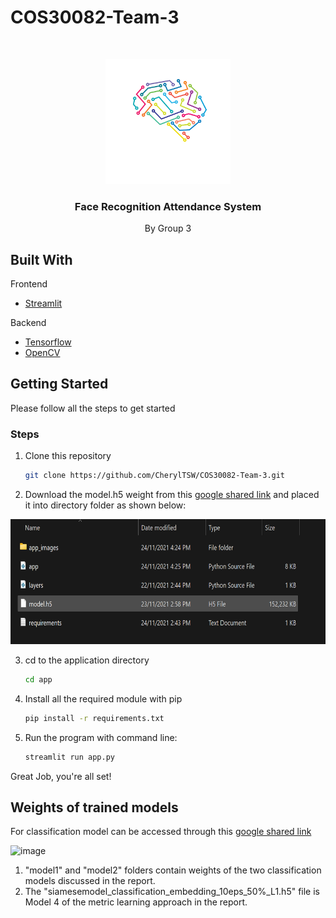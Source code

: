 # COS30082-Team-3
<!-- PROJECT LOGO -->
<br />
<p align="center">
  <a href="#">
    <img src="github_images/logo.png" alt="Logo" width="200" height="200">
  </a>
  <h3 align="center">Face Recognition Attendance System</h3>
  <p align="center">
    By Group 3
    
  </p>
</p>

<!-- ABOUT THE PROJECT -->

## Built With

Frontend

- [Streamlit](https://streamlit.io/)

Backend

- [Tensorflow](https://www.tensorflow.org/)
- [OpenCV](https://opencv.org/)

<!-- GETTING STARTED -->

## Getting Started

Please follow all the steps to get started


### Steps

1. Clone this repository

   ```sh
   git clone https://github.com/CherylTSW/COS30082-Team-3.git
   ```
 
2. Download the model.h5 weight from this [google shared link](https://drive.google.com/file/d/1ZXr5nGlxmaIV_ABM2bqfmV2VUz_zB4VR/view?usp=sharing) and placed it into directory folder as shown below:


<img src="github_images/directory.png" alt="directory" height="200">
 

3. cd to the application directory

   ```sh
   cd app
   ```

4. Install all the required module with pip

   ```sh
   pip install -r requirements.txt
   ```

5. Run the program with command line:

   ```sh
   streamlit run app.py
   ```

Great Job, you're all set!

## Weights of trained models

For classification model can be accessed through this [google shared link](https://drive.google.com/drive/folders/14_1TfqUwOV_AExBmY2BkUlmgF7pieQtu?usp=sharing)

![image](https://user-images.githubusercontent.com/36982416/143263497-6fd7efe2-1e2d-4a1c-9e3b-2449f5d272fc.png)
1. "model1" and "model2" folders contain weights of the two classification models discussed in the report.
2. The "siamesemodel_classification_embedding_10eps_50%_L1.h5" file is Model 4 of the metric learning approach in the report.

<!-- MARKDOWN LINKS & IMAGES -->
<!-- https://www.markdownguide.org/basic-syntax/#reference-style-links -->

[contributors-shield]: https://img.shields.io/github/contributors/othneildrew/Best-README-Template.svg?style=for-the-badge
[contributors-url]: https://github.com/othneildrew/Best-README-Template/graphs/contributors
[forks-shield]: https://img.shields.io/github/forks/othneildrew/Best-README-Template.svg?style=for-the-badge
[forks-url]: https://github.com/othneildrew/Best-README-Template/network/members
[stars-shield]: https://img.shields.io/github/stars/othneildrew/Best-README-Template.svg?style=for-the-badge
[stars-url]: https://github.com/othneildrew/Best-README-Template/stargazers
[issues-shield]: https://img.shields.io/github/issues/othneildrew/Best-README-Template.svg?style=for-the-badge
[issues-url]: https://github.com/othneildrew/Best-README-Template/issues
[license-shield]: https://img.shields.io/github/license/othneildrew/Best-README-Template.svg?style=for-the-badge
[license-url]: https://github.com/othneildrew/Best-README-Template/blob/master/LICENSE.txt
[linkedin-shield]: https://img.shields.io/badge/-LinkedIn-black.svg?style=for-the-badge&logo=linkedin&colorB=555
[linkedin-url]: https://linkedin.com/in/othneildrew
[yolo-coco]: github_images/yolo-coco.png
